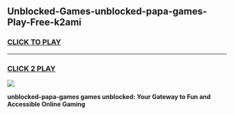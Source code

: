 
## Unblocked-Games-unblocked-papa-games-Play-Free-k2ami
<h3>
<a href="https://premium76.site?title=unblocked-papa-games&ref=18A1">CLICK TO PLAY</a></h3>
<hr>

<h3>
<a href="https://premium76.site?title=unblocked-papa-games&ref=18A1">CLICK 2 PLAY</a>
  
</h3>

<a href="https://premium76.site?title=unblocked-papa-games&ref=18A1"><img src="https://clearcache.store/games.png"></a>


**unblocked-papa-games games unblocked: Your Gateway to Fun and Accessible Online Gaming**

